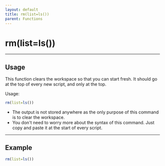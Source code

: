 ```yaml
---
layout: default
title: rm(list=ls())
parent: Functions
---
```


# rm(list=ls())

---

## Usage

This function clears the workspace so that you can start fresh. It should go at the top of every new script, and only at the top.

Usage:
```r
rm(list=ls())
```

- The output is not stored anywhere as the only purpose of this command is to clear the workspace.
- You don't need to worry more about the syntax of this command. Just copy and paste it at the start of every script.

---

## Example

```r
rm(list=ls())
```

 
